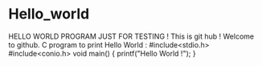 # Hello_world
HELLO WORLD PROGRAM JUST FOR TESTING !
This is git hub !
Welcome to github.
C program to print Hello World :
#include<stdio.h>
#include<conio.h>
void main()
{
printf("Hello World !");
}

